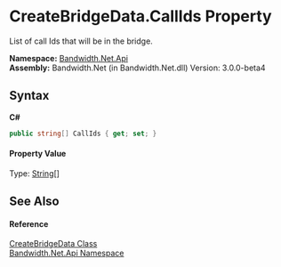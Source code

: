 ﻿# CreateBridgeData.CallIds Property 
 

List of call Ids that will be in the bridge.

**Namespace:**&nbsp;<a href ="N_Bandwidth_Net_Api.md">Bandwidth.Net.Api</a><br />**Assembly:**&nbsp;Bandwidth.Net (in Bandwidth.Net.dll) Version: 3.0.0-beta4

## Syntax

**C#**<br />
``` C#
public string[] CallIds { get; set; }
```


#### Property Value
Type: <a href="http://msdn2.microsoft.com/en-us/library/s1wwdcbf" target="_blank">String</a>[]

## See Also


#### Reference
<a href ="T_Bandwidth_Net_Api_CreateBridgeData.md">CreateBridgeData Class</a><br /><a href ="N_Bandwidth_Net_Api.md">Bandwidth.Net.Api Namespace</a><br />